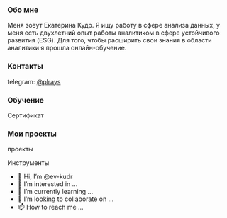 ### Обо мне
Меня зовут Екатерина Кудр. Я ищу работу в сфере анализа данных, у меня есть двухлетний опыт работы аналитиком в сфере устойчивого развития (ESG). 
Для того, чтобы расширить свои знания в области аналитики я прошла онлайн-обучение.

### Контакты
telegram: [@plrays](https://t.me/plrays)

### Обучение
Сертификат

### Мои проекты
проекты

Инструменты

- 👋 Hi, I’m @ev-kudr
- 👀 I’m interested in ...
- 🌱 I’m currently learning ...
- 💞️ I’m looking to collaborate on ...
- 📫 How to reach me ...

<!---
ev-kudr/ev-kudr is a ✨ special ✨ repository because its `README.md` (this file) appears on your GitHub profile.
You can click the Preview link to take a look at your changes.
--->
